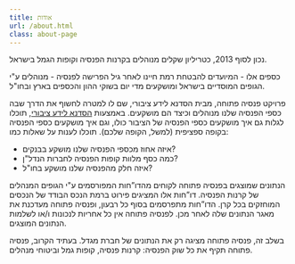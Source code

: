 ```yaml
---
title: אודות
url: /about.html
class: about-page
---
```

נכון לסוף 2013, כטריליון שקלים מנוהלים בקרנות הפנסיה וקופות הגמל בישראל.

כספים אלו - המיועדים להבטחת רמת חיינו לאחר גיל הפרישה לפנסיה - מנוהלים 
ע"י הגופים המוסדיים בישראל ומושקעים מדי יום בשוקי ההון והכספים בארץ ובחו"ל.

פרויקט פנסיה פתוחה, מבית הסדנא לידע ציבורי, שם לו למטרה לחשוף את הדרך שבה כספי הפנסיה שלנו מנוהלים וכיצד הם מושקעים.
 באמצעות [הסדנא לידע ציבורי](https://www.hasadna.org.il/), תוכלו לגלות גם איך מושקעים כספי הפנסיה של הציבור כולו, 
 וגם איך מושקעים כספי הפנסיה בקופה ספציפית (למשל, הקופה שלכם). תוכלו לענות על שאלות כמו:

* איזה אחוז מכספי הפנסיה שלנו מושקע בבנקים?
* כמה כסף מלוות קופות הפנסיה לחברות הנדל"ן?
* איזה חלק מהפנסיה שלנו מושקע בחו"ל?

הנתונים שמוצגים בפנסיה פתוחה לקוחים מהדו”חות המפורסמים ע"י הגופים המנהלים של קרנות הפנסיה. 
דו”חות אלו המציגים פירוט ברמת הנכס הבודד של הנכסים המוחזקים בכל קרן. 
הדו”חות מתפרסמים בסוף כל רבעון, ופנסיה פתוחה מעדכנת את מאגר הנתונים שלה לאחר מכן. 
לפנסיה פתוחה אין כל אחריות לנכונות ו/או לשלמות הנתונים המוצגים. 

בשלב זה, פנסיה פתוחה מציגה רק את הנתונים של חברת מגדל. 
בעתיד הקרוב, פנסיה פתוחה תקיף את כל שוק הפנסיה: קרנות פנסיה, קופות גמל וביטוחי מנהלים.
